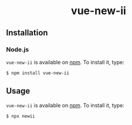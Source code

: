 <h1 align=center>
 
  vue-new-ii
</h1>


## Installation

### Node.js

`vue-new-ii` is available on [npm](http://npmjs.org). To install it, type:

    $ npm install vue-new-ii
 

## Usage

`vue-new-ii` is available on [npm](http://npmjs.org). To install it, type:

    $ npx newii
 